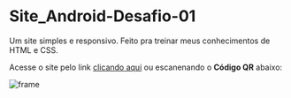 # Site_Android-Desafio-01
 Um site simples e responsivo. Feito pra treinar meus conhecimentos de HTML e CSS.

Acesse o site pelo link <a href="https://gugas1lva.github.io/Site_Android-Desafio-01/Site-Android/Site_Android.html" target="_blank"  >clicando aqui</a>
ou escanenando o **Código QR** abaixo:

![frame](https://user-images.githubusercontent.com/92289607/147204990-b9cc7014-05c1-4ed6-84e9-326619ce9595.png)
